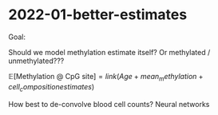 # 2022-01-better-estimates

Goal: 

Should we model methylation estimate itself? Or methylated / unmethylated???

$\mathbb{E}[ \text{Methylation @ CpG site}] = link(Age + mean_methylation + cell_composition estimates)$

How best to de-convolve blood cell counts? Neural networks
